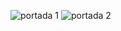 ![portada 1](https://user-images.githubusercontent.com/41464891/209026004-31795ff6-3e44-4086-9064-a503b88189a6.jpg)
![portada 2](https://user-images.githubusercontent.com/41464891/209024883-c54113d4-5c0b-4e97-abfc-02aba446abc6.jpg)
